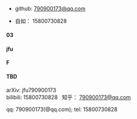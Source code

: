 
#### 
- github: 790900173@qq.com

- 自如： 15800730828
#### 03
#### jfu
#### F

#### TBD



  

arXiv: jfu790900173  
bilibili: 15800730828  
知乎： 790900173@qq.com  

qq: 790900173(@qq.com); tel: 15800730828
